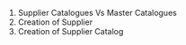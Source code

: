 1. Supplier Catalogues Vs Master Catalogues
2. Creation of Supplier
3. Creation of Supplier Catalog
